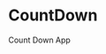 # CountDown
 Count Down App
      
                
                                                                                           
                                                                                            
                                                                                               
                                                                                     
                                                                    
                                            
                         
                   
    
 
   
